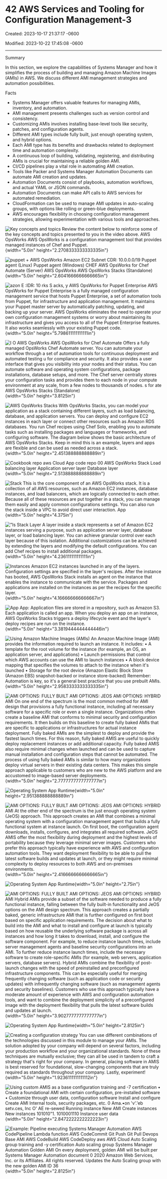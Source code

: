 # 42 AWS Services and Tooling for Configuration Management-3

Created: 2023-10-17 21:37:17 -0600

Modified: 2023-10-22 17:45:08 -0600

---

Summary

In this section, we explore the capabilities of Systems Manager and how it simplifies the process of building and managing Amazon Machine Images (AMIs) in AWS. We discuss different AMI management strategies and automation possibilities.

Facts

- Systems Manager offers valuable features for managing AMIs, inventory, and automation.
- AMI management presents challenges such as version control and consistency.
- Customizing AMIs involves installing base-level tools like security, patches, and configuration agents.
- Different AMI types include fully built, just enough operating system, and hybrid options.
- Each AMI type has its benefits and drawbacks related to deployment time and automation complexity.
- A continuous loop of building, validating, registering, and distributing AMIs is crucial for maintaining a reliable golden AMI.
- CI/CD pipelines play a vital role in automating AMI creation.
- Tools like Packer and Systems Manager Automation Documents can automate AMI creation and updates.
- Automation Documents consist of playbooks, automation workflows, and actual YAML or JSON commands.
- Automation Documents can make API calls to AWS services for automated remediation.
- CloudFormation can be used to manage AMI updates in auto-scaling groups, with options like rolling or green-blue deployments.
- AWS encourages flexibility in choosing configuration management strategies, allowing experimentation with various tools and approaches.







![Key concepts and topics Review the content below to reinforce some of the key concepts and topics presented to you in the video above. AWS OpsWorks AWS OpsWorks is a configuration management tool that provides managed instances of Chef and Puppet. ](../../../media/AWS-DevOps-Module-11-42-AWS-Services-and-Tooling-for-Configuration-Management-3-image1.png){width="5.0in" height="2.2708333333333335in"}



![puppet + AWS OpsWorks Amazon EC2 Subnet CDR: 10.0.0.0/19 Puppet agent (Linux) Puppet agent (Windows) CHEF AWS OpsWorks for Chef Automate (Server) AWS OpsWorks AWS OpsWorks Stacks (Standalone) ](../../../media/AWS-DevOps-Module-11-42-AWS-Services-and-Tooling-for-Configuration-Management-3-image2.png){width="5.0in" height="2.6041666666666665in"}



![azon E :IDR: 10 rks S acks, y AWS OpsWorks for Puppet Enterprise AWS OpsWorks for Puppet Enterprise is a fully managed configuration management service that hosts Puppet Enterprise, a set of automation tools from Puppet, for infrastructure and application management. It maintains your Puppet master server by automatically patching, updating, and backing up your server. AWS OpsWorks eliminates the need to operate your own configuration management systems or worry about maintaining its infrastructure and gives you access to all of the Puppet Enterprise features. It also works seamlessly with your existing Puppet code. ](../../../media/AWS-DevOps-Module-11-42-AWS-Services-and-Tooling-for-Configuration-Management-3-image3.png){width="5.0in" height="5.798611111111111in"}



![I O AWS OpsWorks AWS OpsWorks for Chef Automate Offers a fully managed OpsWorks Chef Automate server. You can automate your workflow through a set of automation tools for continuous deployment and automated testing u for compliance and security. It also provides a user interface that gives you visibility into your nodes and their status. You can automate software and operating system configurations, package installations, database setups, and more. The Chef server centrally stores your configuration tasks and provides them to each node in your compute environment at any scale, from a few nodes to thousands of nodes. s for ate AWS OpsWorks Stacks (Standalone) ](../../../media/AWS-DevOps-Module-11-42-AWS-Services-and-Tooling-for-Configuration-Management-3-image4.png){width="5.0in" height="3.8125in"}



![AWS OpsWorks Stacks With OpsWorks Stacks, you can model your application as a stack containing different layers, such as load balancing, database, and application servers. You can deploy and configure EC2 instances in each layer or connect other resources such as Amazon RDS databases. You run Chef recipes using Chef Solo, enabling you to automate tasks such as installing packages and languages or frameworks, and configuring software. The diagram below shows the basic architecture of AWS OpsWorks Stacks. Keep in mind this is an example, layers and apps are flexible and can be used as needed across a stack. ](../../../media/AWS-DevOps-Module-11-42-AWS-Services-and-Tooling-for-Configuration-Management-3-image5.png){width="5.0in" height="2.451388888888889in"}



![Cookbook repo aws Cloud App code repo 00 AWS OpsWorks Stack Load balancing layer Application server layer Database layer ](../../../media/AWS-DevOps-Module-11-42-AWS-Services-and-Tooling-for-Configuration-Management-3-image6.png){width="5.0in" height="2.513888888888889in"}



![Stack This is the core component of an AWS OpsWorks stack. It is a collection of all AWS resources, such as Amazon EC2 instances, database instances, and load balancers, which are logically connected to each other. Because all of these resources are put together in a stack, you can manage them easily and apply common configurations settings. You can also run the stack inside a VPC to avoid direct user interaction. App ](../../../media/AWS-DevOps-Module-11-42-AWS-Services-and-Tooling-for-Configuration-Management-3-image7.png){width="5.0in" height="4.375in"}



!["Is Stack Layer A layer inside a stack represents a set of Amazon EC2 instances serving a purpose, such as application server layer, database layer, or load balancing layer. You can achieve granular control over each layer because of this isolation. Additional customizations can be achieved by extending the layers and modifying the default configurations. You can add Chef recipes to install additional packages. ](../../../media/AWS-DevOps-Module-11-42-AWS-Services-and-Tooling-for-Configuration-Management-3-image8.png){width="5.0in" height="4.236111111111111in"}



![Instances Amazon EC2 instances launched in any of the layers. Configuration settings are specified in the layer's recipes. After the instance has booted, AWS OpsWorks Stack installs an agent on the instance that enables the instance to communicate with the service. Packages and applications are installed on the instances as per the recipes for the specific layer. ](../../../media/AWS-DevOps-Module-11-42-AWS-Services-and-Tooling-for-Configuration-Management-3-image9.png){width="5.0in" height="4.166666666666667in"}



![App App: Application files are stored in a repository, such as Amazon S3. Each application is called an app. When you deploy an app on an instance, AWS OpsWorks Stacks triggers a deploy lifecycle event and the layer's deploy recipes are run on the instance. ](../../../media/AWS-DevOps-Module-11-42-AWS-Services-and-Tooling-for-Configuration-Management-3-image10.png){width="5.0in" height="3.3819444444444446in"}



![Using Amazon Machine Images (AMIs) An Amazon Machine Image (AMI) provides the information required to launch an instance. It includes: • A template for the root volume for the instance (for example, an OS, an application server, and applications) • Launch permissions that control which AWS accounts can use the AMI to launch instances • A block device mapping that specifies the volumes to attach to the instance when it's launched • Storage for the root device (Amazon Elastic Block Store (Amazon EBS) snapshot-backed or instance store-backed) Remember: Automation is key, so it's a general best practice that you use prebuilt AMIs. ](../../../media/AWS-DevOps-Module-11-42-AWS-Services-and-Tooling-for-Configuration-Management-3-image11.png){width="5.0in" height="2.9583333333333335in"}



![AMI OPTIONS: FULLY BUILT AMI OPTIONS: JEOS AMI OPTIONS: HYBRID AMI On one end of the spectrum is the most common method for AMI design that provisions a fully functional instance, including all necessary software for a specific role or even a single instance. Organizations often create a baseline AMI that conforms to minimal security and configuration requirements. It then builds on this baseline to create fully baked AMIs that are specific to applications or infrastructures for actual instance deployment. Fully baked AMIs are the simplest to deploy and provide the fastest launch times. For this reason, fully baked AMIS are useful to quickly deploy replacement instances or add additional capacity. Fully baked AMIS also require minimal changes when launched and can be used to capture manual installation and configuration steps that cannot be automated. The process of using fully baked AMIs is similar to how many organizations deploy virtual servers in their existing data centers. This makes this simple approach applicable to customers who are new to the AWS platform and are accustomed to image-based server deployments. ](../../../media/AWS-DevOps-Module-11-42-AWS-Services-and-Tooling-for-Configuration-Management-3-image12.png){width="5.0in" height="2.7777777777777777in"}



![Operating System App Runtime ](../../../media/AWS-DevOps-Module-11-42-AWS-Services-and-Tooling-for-Configuration-Management-3-image13.png){width="5.0in" height="2.951388888888889in"}



![AMI OPTIONS: FULLY BUILT AMI OPTIONS: JEOS AMI OPTIONS: HYBRID AMI At the other end of the spectrum is the just enough operating system (JeOS) approach. This approach creates an AMI that combines a minimal operating system with a configuration management agent that builds a fully functional system at instance launch. On first boot, the configuration agent downloads, installs, configures, and integrates all required software. JeOS AMIS offer the most flexibility during deployment and the highest levels of portability because they leverage minimal server images. Customers who prefer this approach typically have experience with AWS and configuration automation tools. They want deployment flexibility to be able to pull the latest software builds and updates at launch, or they might require minimal complexity to deploy resources to both AWS and on-premises environments. ](../../../media/AWS-DevOps-Module-11-42-AWS-Services-and-Tooling-for-Configuration-Management-3-image14.png){width="5.0in" height="2.4166666666666665in"}



![Operating System App Runtime ](../../../media/AWS-DevOps-Module-11-42-AWS-Services-and-Tooling-for-Configuration-Management-3-image15.png){width="5.0in" height="2.75in"}



![AMI OPTIONS: FULLY BUILT AMI OPTIONS: JEOS AMI OPTIONS: HYBRID AMI Hybrid AMIs provide a subset of the software needed to produce a fully functional instance, falling between the fully built-in functionality and JeOS options on the AMI design spectrum. This approach creates a partially baked, generic infrastructure AMI that is further configured on first boot based on specific application requirements. The decision about what to build into the AMI and what to install and configure at launch is typically based on how reusable the underlying software package is across all instances and how long it takes to download, install, and configure the software component. For example, to reduce instance launch times, include server management agents and baseline security configurations into an AMI. To further reduce instance launch times, include the necessary software to create role-specific AMIs (for example, web servers, application servers, database servers). Hybrid AMIs combine the flexibility of post-launch changes with the speed of preinstalled and preconfigured infrastructure components. This can be especially useful for merging frequently changing software (such as application code or security updates) with infrequently changing software (such as management agents and security baselines). Customers who use this approach typically have a moderate amount of experience with AWS and configuration automation tools, and want to combine the deployment simplicity of a preconfigured image with the deployment flexibility that pulls the latest software builds and updates at launch. ](../../../media/AWS-DevOps-Module-11-42-AWS-Services-and-Tooling-for-Configuration-Management-3-image16.png){width="5.0in" height="3.9027777777777777in"}



![Operating System App Runtime ](../../../media/AWS-DevOps-Module-11-42-AWS-Services-and-Tooling-for-Configuration-Management-3-image17.png){width="5.0in" height="2.8125in"}



![Creating a configuration strategy You can use different combinations of the technologies discussed in this module to manage your AMIs. The solution adopted by your company will depend on several factors, including your production workflow and your organizational standards. None of these techniques are mutually exclusive; they can all be used in tandem to craft a strategy that's right for your company. In general, placing software in AMIS is best reserved for foundational, slow-changing components that are truly required as standards throughout your company. Lastly, experiment! ](../../../media/AWS-DevOps-Module-11-42-AWS-Services-and-Tooling-for-Configuration-Management-3-image18.png){width="5.0in" height="1.9236111111111112in"}





![Using custom AMIS as a base configuration training and -7 certification • Create a foundational AMI with certain configuration, pre-installed software • Customize through user data, configuration software Install and configure Create AMI Internal tools, security packages, etc. 0 Ama.•on 'v'.'eb setv.ces, Inc O' AE re-sewed Running instance New AMI Create instances New instances 101010"1. 1010001110 Instance user data ](../../../media/AWS-DevOps-Module-11-42-AWS-Services-and-Tooling-for-Configuration-Management-3-image19.png){width="5.0in" height="2.8472222222222223in"}



![Example: Pipeline executing Systems Manager Automation AWS CodePipeline Lambda function AWS CodeCommit Git Push Git Pull Devops Base AMI AWS CodeBuild AWS CodeDeploy aws AWS Cloud Auto Scaling group training and -y certification Auto scaling group Systems Manager Automation Golden AMI On every deployment, golden AMI will be built per Systems Manager Automation document 0 2020 Amazon Web Services, Inc. or its Affiliates. All rights reserved. Updates the Auto Scaling group with the new golden AMI ID 36 ](../../../media/AWS-DevOps-Module-11-42-AWS-Services-and-Tooling-for-Configuration-Management-3-image20.png){width="5.0in" height="2.8125in"}






















